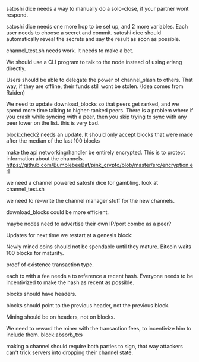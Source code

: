 satoshi dice needs a way to manually do a solo-close, if your partner wont respond.

satoshi dice needs one more hop to be set up, and 2 more variables. Each user needs to choose a secret and commit.
satoshi dice should automatically reveal the secrets and say the result as soon as possible.


channel_test.sh needs work.
It needs to make a bet.

We should use a CLI program to talk to the node instead of using erlang directly.

Users should be able to delegate the power of channel_slash to others. That way, if they are offline, their funds still wont be stolen. (Idea comes from Raiden)

We need to update download_blocks so that peers get ranked, and we spend more time talking to higher-ranked peers.
There is a problem where if you crash while syncing with a peer, then you skip trying to sync with any peer lower on the list. this is very bad.

block:check2 needs an update. It should only accept blocks that were made after the median of the last 100 blocks

make the api networking/handler be entirely encrypted. This is to protect information about the channels. https://github.com/BumblebeeBat/pink_crypto/blob/master/src/encryption.erl


we need a channel powered satoshi dice for gambling. look at channel_test.sh

we need to re-write the channel manager stuff for the new channels.

download_blocks could be more efficient.


maybe nodes need to advertise their own IP/port combo as a peer?







Updates for next time we restart at a genesis block:

Newly mined coins should not be spendable until they mature. Bitcoin waits 100 blocks for maturity.

proof of existence transaction type.

each tx with a fee needs a to reference a recent hash. Everyone needs to be incentivized to make the hash as recent as possible.

blocks should have headers.

blocks should point to the previous header, not the previous block.

Mining should be on headers, not on blocks.

We need to reward the miner with the transaction fees, to incentivize him to include them. block:absorb_txs

making a channel should require both parties to sign, that way attackers can't trick servers into dropping their channel state.